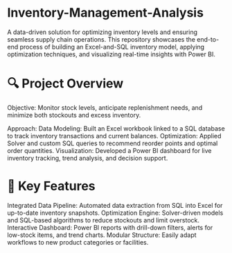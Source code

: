 # Inventory-Management-Analysis
A data-driven solution for optimizing inventory levels and ensuring seamless supply chain operations. This repository showcases the end-to-end process of building an Excel-and-SQL inventory model, applying optimization techniques, and visualizing real-time insights with Power BI.
# 🔍 Project Overview
Objective: Monitor stock levels, anticipate replenishment needs, and minimize both stockouts and excess inventory.

Approach:
Data Modeling: Built an Excel workbook linked to a SQL database to track inventory transactions and current balances.
Optimization: Applied Solver and custom SQL queries to recommend reorder points and optimal order quantities.
Visualization: Developed a Power BI dashboard for live inventory tracking, trend analysis, and decision support.

# 🚀 Key Features

Integrated Data Pipeline: Automated data extraction from SQL into Excel for up-to-date inventory snapshots.
Optimization Engine: Solver-driven models and SQL-based algorithms to reduce stockouts and limit overstock.
Interactive Dashboard: Power BI reports with drill-down filters, alerts for low-stock items, and trend charts.
Modular Structure: Easily adapt workflows to new product categories or facilities.
